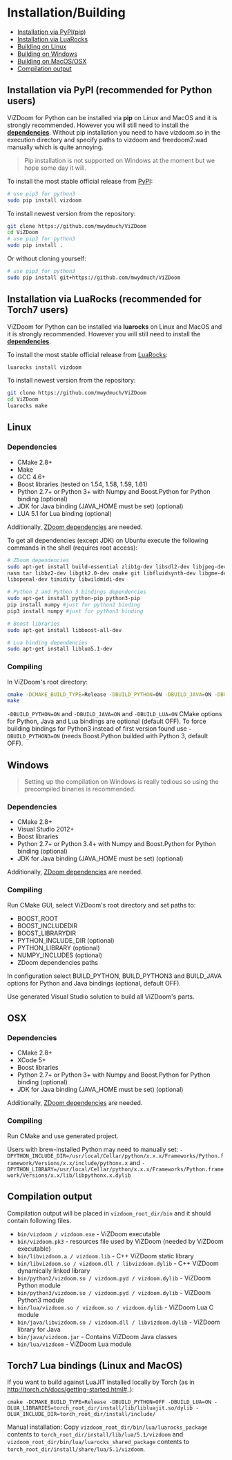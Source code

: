 # Installation/Building

* [Installation via PyPI(pip)](#pypi)
* [Installation via LuaRocks](#luarocks)
* [Building on Linux](#linux)
* [Building on Windows](#windows)
* [Building on MacOS/OSX](#osx)
* [Compilation output](#output)


## <a name="pypi"></a> Installation via PyPI (recommended for Python users)

ViZDoom for Python can be installed via **pip** on Linux and MacOS and it is strongly recommended. However you will still need to install the  **[dependencies](#linux_deps)**. Without pip installation you need to have vizdoom.so in the execution directory and specify paths to vizdoom and freedoom2.wad manually which is quite annoying.

> Pip installation is not supported on Windows at the moment but we hope some day it will.

To install the most stable official release from [PyPI](https://pypi.python.org/pypi):
```bash
# use pip3 for python3
sudo pip install vizdoom
```
To install newest version from the repository:
```bash
git clone https://github.com/mwydmuch/ViZDoom
cd ViZDoom
# use pip3 for python3
sudo pip install .
```
Or without cloning yourself:
```bash
# use pip3 for python3
sudo pip install git+https://github.com/mwydmuch/ViZDoom
```

## <a name="luarocks"></a> Installation via LuaRocks (recommended for Torch7 users)

ViZDoom for Python can be installed via **luarocks** on Linux and MacOS and it is strongly recommended. However you will still need to install the  **[dependencies](#linux_deps)**.

To install the most stable official release from [LuaRocks](https://pypi.python.org/pypi):
```bash
luarocks install vizdoom
```
To install newest version from the repository:
```bash
git clone https://github.com/mwydmuch/ViZDoom
cd ViZDoom
luarocks make
```


## <a name="linux"></a> Linux

### <a name="linux_deps"></a>Dependencies
* CMake 2.8+
* Make
* GCC 4.6+
* Boost libraries (tested on 1.54, 1.58, 1.59, 1.61)
* Python 2.7+ or Python 3+ with Numpy and Boost.Python for Python binding (optional)
* JDK for Java binding (JAVA_HOME must be set) (optional)
* LUA 5.1 for Lua binding (optional)

Additionally, [ZDoom dependencies](http://zdoom.org/wiki/Compile_ZDoom_on_Linux) are needed.

To get all dependencies (except JDK) on Ubuntu execute the following commands in the shell (requires root access):
```bash
# ZDoom dependencies
sudo apt-get install build-essential zlib1g-dev libsdl2-dev libjpeg-dev \
nasm tar libbz2-dev libgtk2.0-dev cmake git libfluidsynth-dev libgme-dev \
libopenal-dev timidity libwildmidi-dev 

# Python 2 and Python 3 bindings dependencies
sudo apt-get install python-pip python3-pip 
pip install numpy #just for python2 binding
pip3 install numpy #just for python3 binding

# Boost libraries
sudo apt-get install libboost-all-dev

# Lua binding dependencies
sudo apt-get install liblua5.1-dev
```

### Compiling
In ViZDoom's root directory:
```bash
cmake -DCMAKE_BUILD_TYPE=Release -DBUILD_PYTHON=ON -DBUILD_JAVA=ON -DBUILD_LUA=ON
make
```

``-DBUILD_PYTHON=ON`` and ``-DBUILD_JAVA=ON`` and ``-DBUILD_LUA=ON`` CMake options for Python, Java and Lua bindings are optional (default OFF). To force building bindings for Python3 instead of first version found use ``-DBUILD_PYTHON3=ON`` (needs Boost.Python builded with Python 3, default OFF).


## <a name="windows"></a> Windows

> Setting up the compilation on Windows is really tedious so using the precompiled binaries is recommended.

### Dependencies
* CMake 2.8+
* Visual Studio 2012+
* Boost libraries
* Python 2.7+ or Python 3.4+ with Numpy and Boost.Python for Python binding (optional)
* JDK for Java binding (JAVA_HOME must be set) (optional)

Additionally, [ZDoom dependencies](http://zdoom.org/wiki/Compile_ZDoom_on_Windows) are needed.

### Compiling
Run CMake GUI, select ViZDoom's root directory and set paths to:
* BOOST_ROOT
* BOOST_INCLUDEDIR
* BOOST_LIBRARYDIR
* PYTHON_INCLUDE_DIR (optional)
* PYTHON_LIBRARY (optional)
* NUMPY_INCLUDES (optional)
* ZDoom dependencies paths

In configuration select BUILD_PYTHON, BUILD_PYTHON3 and BUILD_JAVA options for Python and Java bindings (optional, default OFF).

Use generated Visual Studio solution to build all ViZDoom's parts.


## <a name="osx"></a>OSX

### Dependencies
* CMake 2.8+
* XCode 5+
* Boost libraries
* Python 2.7+ or Python 3+ with Numpy and Boost.Python for Python binding (optional)
* JDK for Java binding (JAVA_HOME must be set) (optional)

Additionally, [ZDoom dependencies](http://zdoom.org/wiki/Compile_ZDoom_on_Mac_OS_X) are needed.

### Compiling
Run CMake and use generated project.

Users with brew-installed Python may need to manually set:
``-DPYTHON_INCLUDE_DIR=/usr/local/Cellar/python/x.x.x/Frameworks/Python.framework/Versions/x.x/include/pythonx.x`` and 
``-DPYTHON_LIBRARY=/usr/local/Cellar/python/x.x.x/Frameworks/Python.framework/Versions/x.x/lib/libpythonx.x.dylib``


## <a name="output"></a> Compilation output
Compilation output will be placed in ``vizdoom_root_dir/bin`` and it should contain following files.

* ``bin/vizdoom / vizdoom.exe`` - ViZDoom executable
* ``bin/vizdoom.pk3`` - resources file used by ViZDoom (needed by ViZDoom executable)
* ``bin/libvizdoom.a / vizdoom.lib`` - C++ ViZDoom static library
* ``bin/libvizdoom.so / vizdoom.dll / libvizdoom.dylib`` -  C++ ViZDoom dynamically linked library
* ``bin/python2/vizdoom.so / vizdoom.pyd / vizdoom.dylib`` - ViZDoom Python module
* ``bin/python3/vizdoom.so / vizdoom.pyd / vizdoom.dylib`` - ViZDoom Python3 module
* ``bin/lua/vizdoom.so / vizdoom.so / vizdoom.dylib`` - ViZDoom Lua C module
* ``bin/java/libvizdoom.so / vizdoom.dll / libvizdoom.dylib`` -  ViZDoom library for Java
* ``bin/java/vizdoom.jar`` -  Contains ViZDoom Java classes
* ``bin/lua/vizdoom`` - ViZDoom Lua module


## Torch7 Lua bindings (Linux and MacOS)
If you want to build against LuaJIT installed locally by Torch (as in http://torch.ch/docs/getting-started.html#_):
```
cmake -DCMAKE_BUILD_TYPE=Release -DBUILD_PYTHON=OFF -DBUILD_LUA=ON -DLUA_LIBRARIES=torch_root_dir/install/lib/libluajit.so/dylib -DLUA_INCLUDE_DIR=torch_root_dir/install/include/
```

Manual installation: 
Copy `vizdoom_root_dir/bin/lua/luarocks_package` contents to `torch_root_dir/install/lib/lua/5.1/vizdoom` 
and `vizdoom_root_dir/bin/lua/luarocks_shared_package` contents to `torch_root_dir/install/share/lua/5.1/vizdoom`.
